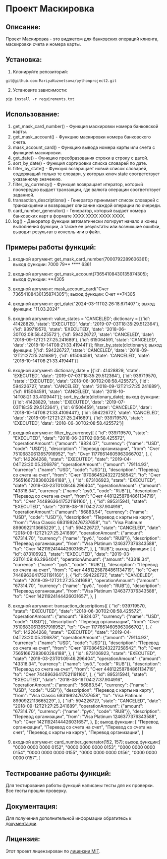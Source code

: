 # Проект Маскировка

## Описание:

Проект Маскировка - это виджетом для банковских операций клиента, маскировки счета и номера карты.

## Установка:

1. Клонируйте репозиторий:
```
git@github.com:MariyaKuznetsova/pythonproject2.git
```
2. Установите зависимости:
```
pip install -r requirements.txt
```
## Использование:

1. get_mask_card_number() - Функция маскировки номера банковской карты.
2. get_mask_account() - Функцию маскировки номера банковского счета.
3. mask_account_card() - Функцию вывода номера карты или счета с функцией маскировки.
4. get_date() - Функцию преобразования строки в строку с датой.
5. sort_by_date() - Функция сортировки списка словарей по дате.
6. filter_by_state() - Функция возвращает новый список словарей, содержащий только те словари, у которых ключ 
state соответствует указанному значению.
7. filter_by_currency() - Функция возвращает итератор, который поочередно выдает транзакции, где валюта операции соответствует заданной.
8. transaction_descriptions() - Генератор принимает список словарей с транзакциями и возвращает описание каждой операции по очереди.
9. card_number_generator() - Генератор, который выдает номера банковских карт в формате 
XXXX XXXX XXXX XXXX.
10. log() - Декоратор функции автоматически логирует начало и конец выполнения функции, а также ее результаты или возникшие ошибки, выводит результат в консоль или в файл.

## Примеры работы функций:

1. входной аргумент:
get_mask_card_number(7000792289606361);
выход функции:
7000 79** **** 6361
2. входной аргумент:
get_mask_account(73654108430135874305);
выход функции:
**4305
3. входной аргумент: mask_account_card("Счет 73654108430135874305");
выход функции: Счет **74305
4. входной аргумент: get_date("2024-03-11T02:26:18.671407"); выход функции: "11.03.2024"
5. входной аргумент: value_states = 'CANCELED'; dictionary = [{'id': 41428829, 'state': 'EXECUTED', 'date': '2019-07-03T18:35:29.512364'},
     {'id': 939719570, 'state': 'EXECUTED', 'date': '2018-06-30T02:08:58.425572'},
     {'id': 594226727, 'state': 'CANCELED', 'date': '2018-09-12T21:27:25.241689'},
     {'id': 615064591, 'state': 'CANCELED', 'date': '2018-10-14T08:21:33.419441'}]; filter_by_state(dictionary); выход функции: [{'id': 594226727, 'state': 'CANCELED', 'date': '2018-09-12T21:27:25.241689'}, {'id': 615064591, 'state': 'CANCELED', 'date': '2018-10-14T08:21:33.419441'}]
6. входной аргумент: dictionary_date = [{'id': 41428829, 'state': 'EXECUTED', 'date': '2019-07-03T18:35:29.512364'},
     {'id': 939719570, 'state': 'EXECUTED', 'date': '2018-06-30T02:08:58.425572'},
     {'id': 594226727, 'state': 'CANCELED', 'date': '2018-09-12T21:27:25.241689'},
     {'id': 615064591, 'state': 'CANCELED', 'date': '2018-10-14T08:21:33.4109441'}]; sort_by_date(dictionary_date); выход функции: [{'id': 41428829, 'state': 'EXECUTED', 'date': '2019-07-03T18:35:29.512364'}, {'id': 615064591, 'state': 'CANCELED', 'date': '2018-10-14T08:21:33.4109441'}, {'id': 594226727, 'state': 'CANCELED', 'date': '2018-09-12T21:27:25.241689'}, {'id': 939719570, 'state': 'EXECUTED', 'date': '2018-06-30T02:08:58.425572'}]

7. входной аргумент: filter_by_currency([
    {
        "id": 939719570,
        "state": "EXECUTED",
        "date": "2018-06-30T02:08:58.425572",
        "operationAmount": {"amount": "9824.07", "currency": {"name": "USD", "code": "USD"}},
        "description": "Перевод организации",
        "from": "Счет 75106830613657916952",
        "to": "Счет 11776614605963066702",
    },
    {
        "id": 142264268,
        "state": "EXECUTED",
        "date": "2019-04-04T23:20:05.206878",
        "operationAmount": {"amount": "79114.93", "currency": {"name": "USD", "code": "USD"}},
        "description": "Перевод со счета на счет",
        "from": "Счет 19708645243227258542",
        "to": "Счет 75651667383060284188",
    },
    {
        "id": 873106923,
        "state": "EXECUTED",
        "date": "2019-03-23T01:09:46.296404",
        "operationAmount": {"amount": "43318.34", "currency": {"name": "руб.", "code": "RUB"}},
        "description": "Перевод со счета на счет",
        "from": "Счет 44812258784861134719",
        "to": "Счет 74489636417521191160",
    },
    {
        "id": 895315941,
        "state": "EXECUTED",
        "date": "2018-08-19T04:27:37.904916",
        "operationAmount": {"amount": "56883.54", "currency": {"name": "USD", "code": "USD"}},
        "description": "Перевод с карты на карту",
        "from": "Visa Classic 6831982476737658",
        "to": "Visa Platinum 8990922113665229",
    },
    {
        "id": 594226727,
        "state": "CANCELED",
        "date": "2018-09-12T21:27:25.241689",
        "operationAmount": {"amount": "67314.70", "currency": {"name": "руб.", "code": "RUB"}},
        "description": "Перевод организации",
        "from": "Visa Platinum 1246377376343588",
        "to": "Счет 14211924144426031657",
    },
], "RUB"); выход функции: [
        {
            "id": 873106923,
            "state": "EXECUTED",
            "date": "2019-03-23T01:09:46.296404",
            "operationAmount": {"amount": "43318.34", "currency": {"name": "руб.", "code": "RUB"}},
            "description": "Перевод со счета на счет",
            "from": "Счет 44812258784861134719",
            "to": "Счет 74489636417521191160",
        },
        {
            "id": 594226727,
            "state": "CANCELED",
            "date": "2018-09-12T21:27:25.241689",
            "operationAmount": {"amount": "67314.70", "currency": {"name": "руб.", "code": "RUB"}},
            "description": "Перевод организации",
            "from": "Visa Platinum 1246377376343588",
            "to": "Счет 14211924144426031657",
        },
    ]
8. входной аргумент: transaction_descriptions([
    {
        "id": 939719570,
        "state": "EXECUTED",
        "date": "2018-06-30T02:08:58.425572",
        "operationAmount": {"amount": "9824.07", "currency": {"name": "USD", "code": "USD"}},
        "description": "Перевод организации",
        "from": "Счет 75106830613657916952",
        "to": "Счет 11776614605963066702",
    },
    {
        "id": 142264268,
        "state": "EXECUTED",
        "date": "2019-04-04T23:20:05.206878",
        "operationAmount": {"amount": "79114.93", "currency": {"name": "USD", "code": "USD"}},
        "description": "Перевод со счета на счет",
        "from": "Счет 19708645243227258542",
        "to": "Счет 75651667383060284188",
    },
    {
        "id": 873106923,
        "state": "EXECUTED",
        "date": "2019-03-23T01:09:46.296404",
        "operationAmount": {"amount": "43318.34", "currency": {"name": "руб.", "code": "RUB"}},
        "description": "Перевод со счета на счет",
        "from": "Счет 44812258784861134719",
        "to": "Счет 74489636417521191160",
    },
    {
        "id": 895315941,
        "state": "EXECUTED",
        "date": "2018-08-19T04:27:37.904916",
        "operationAmount": {"amount": "56883.54", "currency": {"name": "USD", "code": "USD"}},
        "description": "Перевод с карты на карту",
        "from": "Visa Classic 6831982476737658",
        "to": "Visa Platinum 8990922113665229",
    },
    {
        "id": 594226727,
        "state": "CANCELED",
        "date": "2018-09-12T21:27:25.241689",
        "operationAmount": {"amount": "67314.70", "currency": {"name": "руб.", "code": "RUB"}},
        "description": "Перевод организации",
        "from": "Visa Platinum 1246377376343588",
        "to": "Счет 14211924144426031657",
    },
]); выход функции: [
        "Перевод организации",
        "Перевод со счета на счет",
        "Перевод со счета на счет",
        "Перевод с карты на карту",
        "Перевод организации",
    ]
9. входной аргумент: card_number_generator(152, 157); выход функции:[
        "0000 0000 0000 0152",
        "0000 0000 0000 0153",
        "0000 0000 0000 0154",
        "0000 0000 0000 0155",
        "0000 0000 0000 0156",
        "0000 0000 0000 0157",
    ]

## Тестирование работы функций:

Для тестирования работы функций написаны тесты для их проверки. Все тесты прошли проверку.

## Документация:

Для получения дополнительной информации обратитесь к [документации](docs/README.md).

## Лицензия:

Этот проект лицензирован по [лицензии MIT](LICENSE).